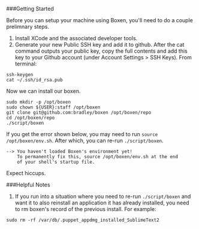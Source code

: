 ###Getting Started

Before you can setup your machine using Boxen, you'll need to do a couple prelimnary steps.

1. Install XCode and the associated developer tools.
2. Generate your new Public SSH key and add it to github. After the cat command outputs your public key, copy the full contents and add this key to your Github account (under Account Settings > SSH Keys). From terminal:
```
ssh-keygen
cat ~/.ssh/id_rsa.pub
```

Now we can install our boxen.

```
sudo mkdir -p /opt/boxen
sudo chown ${USER}:staff /opt/boxen
git clone git@github.com:bradley/boxen /opt/boxen/repo
cd /opt/boxen/repo
./script/boxen
```

If you get the error shown below, you may need to run `source /opt/boxen/env.sh`. After which, you can re-run `./script/boxen`.

```
--> You haven't loaded Boxen's environment yet!
    To permanently fix this, source /opt/boxen/env.sh at the end
    of your shell's startup file.
```

Expect hiccups.


###Helpful Notes

1. If you run into a situation where you need to re-run `./script/boxen` and want it to also reinstall an application it has already installed, you need to rm boxen's record of the previous install. For example:
```
sudo rm -rf /var/db/.puppet_appdmg_installed_SublimeText2
```
